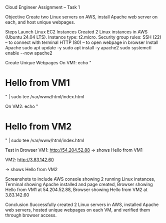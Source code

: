 Cloud Engineer Assignment – Task 1

Objective
Create two Linux servers on AWS, install Apache web server on each, and host unique webpages.

Steps
Launch Linux EC2 Instances
Created 2 Linux instances in AWS (Ubuntu 24.04 LTS).
Instance type: t2.micro.
Security group rules:
SSH (22) – to connect with terminal
HTTP (80) – to open webpage in browser
Install Apache
sudo apt update -y
sudo apt install -y apache2
sudo systemctl enable --now apache2


Create Unique Webpages
On VM1:
echo "<h1>Hello from VM1</h1>" | sudo tee /var/www/html/index.html

On VM2:
echo "<h1>Hello from VM2</h1>" | sudo tee /var/www/html/index.html


Test in Browser
VM1: http://54.204.52.88
 → shows Hello from VM1

VM2: http://3.83.142.60


 → shows Hello from VM2

Screenshots to include
AWS console showing 2 running Linux instances,
Terminal showing Apache installed and page created,
Browser showing Hello from VM1 at 54.204.52.88,
Browser showing Hello from VM2 at 3.83.142.60

Conclusion
Successfully created 2 Linux servers in AWS, installed Apache web servers, hosted unique webpages on each VM, and verified them through browser access.
